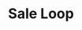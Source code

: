 ---
layout: loop
title: Sale Loop
description: Sale loop provides an access to sale operations defined on your shop.
sidebar: loop
lang: en
subnav: loop_sale
uses_global_argument: true
returns_global_outputs: { countable : true, timestampable : true, versionable : false }
type: sale
arguments :
    - {name: "id", description: "A single or a list of sale ids.", example: "id=\"2\", id=\"1,4,7\""}
    - {name: "exclude", description: "A single or a list of sale ids to excluded from results.", example: "id=\"2\", id=\"1,4,7\""}
    - {name: "active", description: "A boolean value, to get only active (1) or inactive sales (0) or both (*)", example: "active=\"1\"", default: "1"}
    - {name: "product", description: "A single or a list of product IDs. If specified, the loop will return the sales in which these products are selected", example: "id=\"2\", id=\"1,4,7\""}
    - {name: "currency", description: "A currency id, to get the price offset defined for this currency", example: "currency=\"1\"", default: "The current shop currency"}
    - {
        name: "order",
        description: "A list of values", example: "order=\"random\"",
        default: "manual",
        expected_values: [
            {name: "id",                 description: "ID order"},
            {name: "id-reverse",         description: "reverse ID order"},
            {name: "alpha",              description: "alphabetical order on title"},
            {name: "alpha-reverse",      description: "reverse alphabetical order on title"},
            {name: "label",              description: "alphabetical order on sale label"},
            {name: "label-reverse",      description: "reverse alphabetical order on sale label"},
            {name: "active",             description: "return active sales first"},
            {name: "active-reverse",     description: "return inactive sales first"},
            {name: "start-date",         description: "ascending order on sale start date"},
            {name: "start-date-reverse", description: "descending order sale end date"},
            {name: "end-date",           description: "ascending order on sale end date"},
            {name: "end-date-reverse",   description: "descending order sale start date"},
            {name: "created",            description: "ascending order on date of sale creation"},
            {name: "created-reverse",    description: "descending order on date of sale creation"},
            {name: "updated",            description: "ascending order on date of sale update"},
            {name: "updated-reverse",    description: "descending order on date of sale update"}
        ]
    }
outputs :
    - {name: "$ID", description: "the content id"}
    - {name: "$IS_TRANSLATED", description: "check if the content is translated"}
    - {name: "$LOCALE", description: "the locale (e.g. fr_FR) of the returned data"}
    - {name: "$TITLE", description: "the sale title"}
    - {name: "$SALE_LABEL", description: "the sale advertising label"}
    - {name: "$CHAPO", description: "the sale chapo"}
    - {name: "$DESCRIPTION", description: "the sale description"}
    - {name: "$POSTSCTIPTUM", description: "the sale postscriptum"}
    - {name: "$ACTIVE", description: "true if the sale is active, false otherwise"}
    - {name: "$DISPLAY_INITIAL_PRICE", description: "true if the products initial price should be displayed, false otherwise"}
    - {name: "$START_DATE", description: "the sale start date"}
    - {name: "$HAS_START_DATE", description: "true if the sale has a start date, false otherwise"}
    - {name: "$END_DATE", description: "the sale end date"}
    - {name: "$HAS_END_DATE", description: "true if the sale has a end date, false otherwise"}
    - {name: "$PRICE_OFFSET_TYPE", description: "the price offset type, P for a percentage, A for an amount"}
    - {name: "$PRICE_OFFSET_SYMBOL", description: "the offset unit symbol, % for a percentage, the currency symbol for an amount"}
    - {name: "$PRICE_OFFSET_VALUE", description: "the price offset value, as a percentage (0-100) or a constant amount."}
---